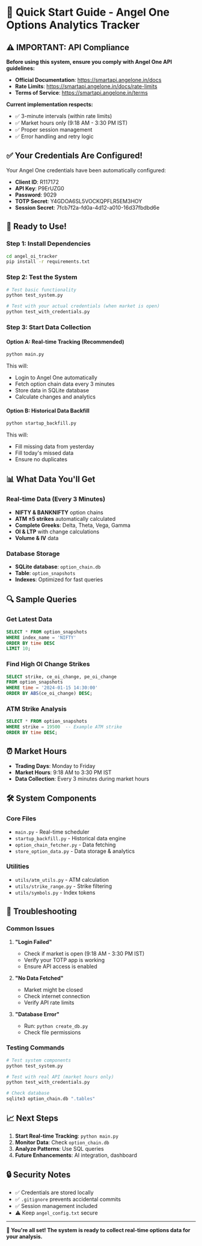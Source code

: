 # 🚀 Quick Start Guide - Angel One Options Analytics Tracker

## ⚠️ IMPORTANT: API Compliance

**Before using this system, ensure you comply with Angel One API guidelines:**

- **Official Documentation**: https://smartapi.angelone.in/docs
- **Rate Limits**: https://smartapi.angelone.in/docs/rate-limits
- **Terms of Service**: https://smartapi.angelone.in/terms

**Current implementation respects:**
- ✅ 3-minute intervals (within rate limits)
- ✅ Market hours only (9:18 AM - 3:30 PM IST)
- ✅ Proper session management
- ✅ Error handling and retry logic

## ✅ Your Credentials Are Configured!

Your Angel One credentials have been automatically configured:
- **Client ID**: R117172
- **API Key**: P9ErUZG0
- **Password**: 9029
- **TOTP Secret**: Y4GDOA6SL5VOCKQPFLR5EM3HOY
- **Session Secret**: 7fcb7f2a-fd0a-4d12-a010-16d37fbdbd6e

## 🚀 Ready to Use!

### Step 1: Install Dependencies
```bash
cd angel_oi_tracker
pip install -r requirements.txt
```

### Step 2: Test the System
```bash
# Test basic functionality
python test_system.py

# Test with your actual credentials (when market is open)
python test_with_credentials.py
```

### Step 3: Start Data Collection

#### Option A: Real-time Tracking (Recommended)
```bash
python main.py
```
This will:
- Login to Angel One automatically
- Fetch option chain data every 3 minutes
- Store data in SQLite database
- Calculate changes and analytics

#### Option B: Historical Data Backfill
```bash
python startup_backfill.py
```
This will:
- Fill missing data from yesterday
- Fill today's missed data
- Ensure no duplicates

## 📊 What Data You'll Get

### Real-time Data (Every 3 Minutes)
- **NIFTY & BANKNIFTY** option chains
- **ATM ±5 strikes** automatically calculated
- **Complete Greeks**: Delta, Theta, Vega, Gamma
- **OI & LTP** with change calculations
- **Volume & IV** data

### Database Storage
- **SQLite database**: `option_chain.db`
- **Table**: `option_snapshots`
- **Indexes**: Optimized for fast queries

## 🔍 Sample Queries

### Get Latest Data
```sql
SELECT * FROM option_snapshots 
WHERE index_name = 'NIFTY' 
ORDER BY time DESC 
LIMIT 10;
```

### Find High OI Change Strikes
```sql
SELECT strike, ce_oi_change, pe_oi_change 
FROM option_snapshots 
WHERE time = '2024-01-15 14:30:00'
ORDER BY ABS(ce_oi_change) DESC;
```

### ATM Strike Analysis
```sql
SELECT * FROM option_snapshots 
WHERE strike = 19500  -- Example ATM strike
ORDER BY time DESC;
```

## ⏰ Market Hours
- **Trading Days**: Monday to Friday
- **Market Hours**: 9:18 AM to 3:30 PM IST
- **Data Collection**: Every 3 minutes during market hours

## 🛠️ System Components

### Core Files
- `main.py` - Real-time scheduler
- `startup_backfill.py` - Historical data engine
- `option_chain_fetcher.py` - Data fetching
- `store_option_data.py` - Data storage & analytics

### Utilities
- `utils/atm_utils.py` - ATM calculation
- `utils/strike_range.py` - Strike filtering
- `utils/symbols.py` - Index tokens

## 🔧 Troubleshooting

### Common Issues

1. **"Login Failed"**
   - Check if market is open (9:18 AM - 3:30 PM IST)
   - Verify your TOTP app is working
   - Ensure API access is enabled

2. **"No Data Fetched"**
   - Market might be closed
   - Check internet connection
   - Verify API rate limits

3. **"Database Error"**
   - Run: `python create_db.py`
   - Check file permissions

### Testing Commands
```bash
# Test system components
python test_system.py

# Test with real API (market hours only)
python test_with_credentials.py

# Check database
sqlite3 option_chain.db ".tables"
```

## 📈 Next Steps

1. **Start Real-time Tracking**: `python main.py`
2. **Monitor Data**: Check `option_chain.db`
3. **Analyze Patterns**: Use SQL queries
4. **Future Enhancements**: AI integration, dashboard

## 🔒 Security Notes
- ✅ Credentials are stored locally
- ✅ `.gitignore` prevents accidental commits
- ✅ Session management included
- ⚠️ Keep `angel_config.txt` secure

---

**🎉 You're all set! The system is ready to collect real-time options data for your analysis.** 